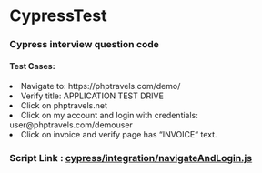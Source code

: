# CypressTest
<h3> Cypress interview question code</h3>
<h4>Test Cases:</h4>
<ui>
<li>Navigate to: https://phptravels.com/demo/</li>
<li>Verify title: APPLICATION TEST DRIVE</li>
<li>Click on phptravels.net</li>
<li>Click on my account and login with credentials: user@phptravels.com/demouser</li>
<li>Click on invoice and verify page has “INVOICE“ text.</li>
</ul>
<h3>Script Link : <a href="https://github.com/SanilDsilva/cypressTest/blob/master/cypress/integration/navigateAndLogin.js">
  cypress/integration/navigateAndLogin.js</a></h3>
